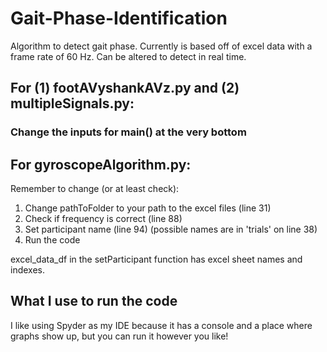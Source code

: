 # Gait-Phase-Identification

Algorithm to detect gait phase. Currently is based off of excel data with a frame rate of 60 Hz.
Can be altered to detect in real time. 

## For (1) footAVyshankAVz.py and (2) multipleSignals.py:

### Change the inputs for main() at the very bottom

## For gyroscopeAlgorithm.py:

Remember to change (or at least check):
1. Change pathToFolder to your path to the excel files (line 31)
2. Check if frequency is correct (line 88)
3. Set participant name (line 94) (possible names are in 'trials' on line 38)
4. Run the code

excel_data_df in the setParticipant function has excel sheet names and indexes.


## What I use to run the code
I like using Spyder as my IDE because it has a console and a place where graphs show up, but you can run it however you like!
